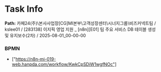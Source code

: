 # Task Info

**Path:** 카페24(주)\본사사업장\[CG]MI본부\고객성장센터\시너지그룹\비즈커넥트팀 / kslee01 / [283138] 이지픽 영업 지원 _ [n8n][E01] 팀 주요 서비스 DB 테이블 생성 및 유지보수(2차) / 2025-08-01_00-00-00

### BPMN
- ["https://n8n-mi-019-web.hanpda.com/workflow/KwkCpSDiW1wgfNOc"]

